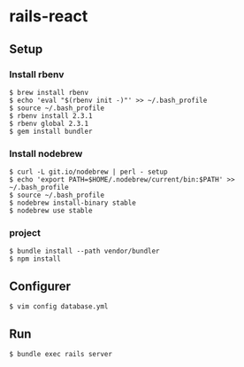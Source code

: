 rails-react
===

## Setup
### Install rbenv
```
$ brew install rbenv
$ echo 'eval "$(rbenv init -)"' >> ~/.bash_profile
$ source ~/.bash_profile
$ rbenv install 2.3.1
$ rbenv global 2.3.1
$ gem install bundler
```

### Install nodebrew
```
$ curl -L git.io/nodebrew | perl - setup
$ echo 'export PATH=$HOME/.nodebrew/current/bin:$PATH' >> ~/.bash_profile
$ source ~/.bash_profile
$ nodebrew install-binary stable
$ nodebrew use stable
```

### project
```
$ bundle install --path vendor/bundler
$ npm install
```

## Configurer
```
$ vim config database.yml
```

## Run
```
$ bundle exec rails server
```